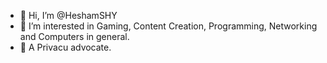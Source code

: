 - 👋 Hi, I’m @HeshamSHY
- 👀 I’m interested in Gaming, Content Creation, Programming, Networking and Computers in general.
- 🌱 A Privacu advocate.

<!---
HeshamSHY/HeshamSHY is a ✨ special ✨ repository because its `README.md` (this file) appears on your GitHub profile.
You can click the Preview link to take a look at your changes.
--->
